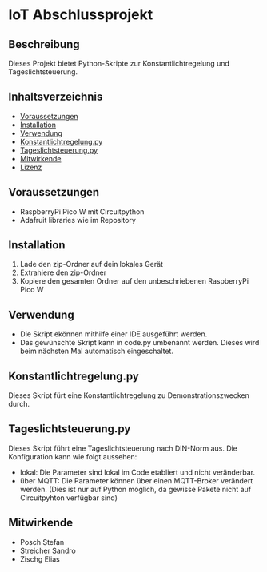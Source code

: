 # IoT Abschlussprojekt

## Beschreibung
Dieses Projekt bietet Python-Skripte zur Konstantlichtregelung und Tageslichtsteuerung. 

## Inhaltsverzeichnis
- [Voraussetzungen](#voraussetzungen)
- [Installation](#installation)
- [Verwendung](#verwendung)
- [Konstantlichtregelung.py](#konstantlichtregelungpy)
- [Tageslichtsteuerung.py](#tageslichtsteuerungpy)
- [Mitwirkende](#mitwirkende)
- [Lizenz](#lizenz)

## Voraussetzungen
- RaspberryPi Pico W mit Circuitpython
- Adafruit libraries wie im Repository

## Installation
1. Lade den zip-Ordner auf dein lokales Gerät
2. Extrahiere den zip-Ordner
3. Kopiere den gesamten Ordner auf den unbeschriebenen RaspberryPi Pico W

## Verwendung
- Die Skript ekönnen mithilfe einer IDE ausgeführt werden.
- Das gewünschte Skript kann in code.py umbenannt werden. Dieses wird beim nächsten Mal automatisch eingeschaltet.

## Konstantlichtregelung.py
Dieses Skript fürt eine Konstantlichtregelung zu Demonstrationszwecken durch.

## Tageslichtsteuerung.py
Dieses Skript führt eine Tageslichtsteuerung nach DIN-Norm aus. Die Konfiguration kann wie folgt aussehen:
- lokal: Die Parameter sind lokal im Code etabliert und nicht veränderbar.
- über MQTT: Die Parameter können über einen MQTT-Broker verändert werden. (Dies ist nur auf Python möglich, da gewisse Pakete nicht auf Circuitpyhton verfügbar sind)

## Mitwirkende
- Posch Stefan
- Streicher Sandro
- Zischg Elias
